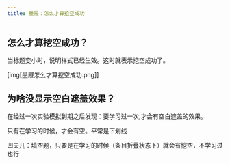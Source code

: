 ```yaml
---
title: 墨屉：怎么才算挖空成功
---
```


## 怎么才算挖空成功？

当标题变小时，说明样式已经生效。这时就表示挖空成功了。

[img[墨屉怎么才算挖空成功.png]]

## 为啥没显示空白遮盖效果？

在经过一次实验模拟到期之后发现：要学习过一次,才会有空白遮盖的效果。

只有在学习的时候，才会有空。平常是下划线



凹夫几：填空题，只要是在学习的时候（条目折叠状态下）就会有挖空，不学习过也行
